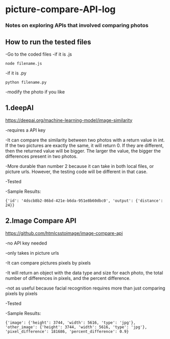 # picture-compare-API-log

### Notes on exploring APIs that involved comparing photos
## How to run the tested files

-Go to the coded files 
  -if it is .js 
  ```
  node filename.js
  ```
  
  -if it is .py
  ```
  python filename.py
  ```
  
  -modify the photo if you like


## 1.deepAI

https://deepai.org/machine-learning-model/image-similarity

-requires a API key

-It can compare the similarity between two photos with a return value in int. If the two pictures are exactly the same, it will return 0. If they are different, then the returned value will be bigger. The larger the value, the bigger the differences present in two photos.

-More durable than number 2 because it can take in both local files, or picture urls. However, the testing code will be different in that case.

-Tested

-Sample Results: 

```
{'id': '4dscb8b2-86bd-421e-b6da-951e8b60dbc0', 'output': {'distance': 24}}
```

## 2.Image Compare API

https://github.com/htmlcsstoimage/image-compare-api

-no API key needed

-only takes in picture urls 

-It can compare pictures pixels by pixels

-It will return an object with the data type and size for each photo, the total number of differences in pixels, and the percent difference. 

-not as useful because facial recognition requires more than just comparing pixels by pixels

-Tested

-Sample Results:

```
{'image': {'height': 3744, 'width': 5616, 'type': 'jpg'}, 'other_image': {'height': 3744, 'width': 5616, 'type': 'jpg'}, 'pixel_difference': 181686, 'percent_difference': 0.9}
```

